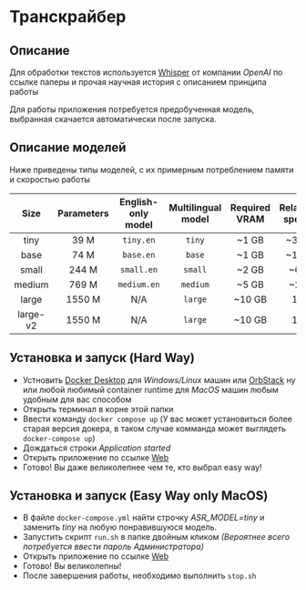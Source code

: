 # Транскрайбер

## Описание

Для обработки текстов используется [Whisper](https://openai.com/research/whisper) от компании _OpenAI_ по ссылке паперы и прочая научная история с описанием принципа работы

Для работы приложения потребуется предобученная модель, выбранная скачается автоматически после запуска.

## Описание моделей

Ниже приведены типы моделей, с их примерным потреблением памяти и скоростью работы

|   Size   | Parameters | English-only model | Multilingual model | Required VRAM | Relative speed |
| :------: | :--------: | :----------------: | :----------------: | :-----------: | :------------: |
|   tiny   |    39 M    |     `tiny.en`      |       `tiny`       |     ~1 GB     |      ~32x      |
|   base   |    74 M    |     `base.en`      |       `base`       |     ~1 GB     |      ~16x      |
|  small   |   244 M    |     `small.en`     |      `small`       |     ~2 GB     |      ~6x       |
|  medium  |   769 M    |    `medium.en`     |      `medium`      |     ~5 GB     |      ~2x       |
|  large   |   1550 M   |        N/A         |      `large`       |    ~10 GB     |       1x       |
| large-v2 |   1550 M   |        N/A         |      `large`       |    ~10 GB     |       1x       |

## Установка и запуск (Hard Way)

- Устновить [Docker Desktop](https://docs.docker.com/desktop/install/windows-install/) для _Windows/Linux_ машин или [OrbStack](https://orbstack.dev) ну или любой любимый container runtime для _MacOS_ машин любым удобным для вас способом
- Открыть терминал в корне этой папки
- Ввести команду `docker compose up` (У вас может установиться более старая версия докера, в таком случае комманда может выглядеть `docker-compose up`)
- Дождаться строки *Application started*
- Открыть приложение по ссылке [Web](http://localhost)
- Готово! Вы даже великолепнее чем те, кто выбрал easy way!

## Установка и запуск (Easy Way only MacOS)

- В файле `docker-compose.yml` найти строчку *ASR_MODEL=tiny* и заменить *tiny* на любую понравившуюся модель.
- Запустить скрипт `run.sh` в папке двойным кликом _(Вероятнее всего потребуется ввести пароль Администратора)_
- Открыть приложение по ссылке [Web](http://localhost)
- Готово! Вы великолепны!
- После завершения работы, необходимо выполнить `stop.sh`
